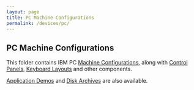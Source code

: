 ```yaml
---
layout: page
title: PC Machine Configurations
permalink: /devices/pc/
---
```


PC Machine Configurations
---

This folder contains IBM PC [Machine Configurations](machine/), along with [Control Panels](/devices/pc/panel/),
[Keyboard Layouts](/devices/pc/keyboard/) and other components.

[Application Demos](/apps/pc/) and [Disk Archives](/disks/pc/) are also available.
